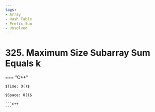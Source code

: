```yaml
---
tags:
- Array
- Hash Table
- Prefix Sum
- Unsolved
---
```



# 325. Maximum Size Subarray Sum Equals k

=== "C++"

    $Time: O()$

    $Space: O()$

    ```c++
    ```